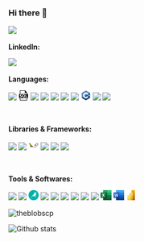 ### Hi there 👋

![](https://visitor-badge.glitch.me/badge?page_id=kimjiwook0129.kimjiwook0129)

**LinkedIn:**

<code><a href="https://www.linkedin.com/in/edwardjiwookkim/" target="_blank"><img height="20" src='https://cdn.jsdelivr.net/gh/devicons/devicon/icons/linkedin/linkedin-original.svg'></a></code>
<br>

**Languages:**

<code><img height="20" src='https://cdn.jsdelivr.net/gh/devicons/devicon/icons/python/python-original.svg'></code>
<code><img height="20" src='sql-file-format.svg'></code>
<code><img height="20" src='https://cdn.jsdelivr.net/gh/devicons/devicon/icons/r/r-original.svg'></code>
<code><img height="20" src='https://cdn.jsdelivr.net/gh/devicons/devicon/icons/javascript/javascript-original.svg'></code>
<code><img height="20" src='https://cdn.jsdelivr.net/gh/devicons/devicon/icons/html5/html5-original.svg'></code>
<code><img height="20" src='https://cdn.jsdelivr.net/gh/devicons/devicon/icons/css3/css3-original.svg'></code>
<code><img height="20" src='https://cdn.jsdelivr.net/gh/devicons/devicon/icons/c/c-plain.svg'></code>
<code><img height="20" src="https://raw.githubusercontent.com/github/explore/80688e429a7d4ef2fca1e82350fe8e3517d3494d/topics/cpp/cpp.png"></code>
<code><img height="20" src='https://cdn.jsdelivr.net/gh/devicons/devicon/icons/bash/bash-original.svg'></code>
<code><img height="20" src='https://cdn.jsdelivr.net/gh/devicons/devicon/icons/matlab/matlab-original.svg'></code>

<br>

**Libraries & Frameworks:**

<code><img height="20" src='https://cdn.jsdelivr.net/gh/devicons/devicon/icons/pandas/pandas-original.svg'></code>
<code><img height="20" src='https://cdn.jsdelivr.net/gh/devicons/devicon/icons/scikitlearn/scikitlearn-original.svg'></code>
<code><img height="20" src='langchain-original.svg'></code>
<code><img height="20" src='https://cdn.jsdelivr.net/gh/devicons/devicon/icons/django/django-plain.svg'></code>
<code><img height="20" src='https://cdn.jsdelivr.net/gh/devicons/devicon/icons/d3js/d3js-original.svg'></code>
<code><img height="20" src='https://cdn.jsdelivr.net/gh/devicons/devicon/icons/tensorflow/tensorflow-original.svg'></code>


<br>

**Tools & Softwares:**

<code><img height="20" src='https://cdn.jsdelivr.net/gh/devicons/devicon/icons/apacheairflow/apacheairflow-original.svg'></code>
<code><img height="20" src='https://cdn.jsdelivr.net/gh/devicons/devicon/icons/apachespark/apachespark-original.svg'></code>
<code><img height="20" src='dataiku.png'></code>
<code><img height="20" src='https://cdn.jsdelivr.net/gh/devicons/devicon/icons/googlecloud/googlecloud-original.svg'></code>
<code><img height="20" src='https://cdn.jsdelivr.net/gh/devicons/devicon/icons/vscode/vscode-original.svg'></code>
<code><img height="20" src='https://cdn.jsdelivr.net/gh/devicons/devicon/icons/git/git-original.svg'></code>
<code><img height="20" src='https://cdn.jsdelivr.net/gh/devicons/devicon/icons/jupyter/jupyter-original-wordmark.svg'></code>
<code><img height="20" src='https://cdn.jsdelivr.net/gh/devicons/devicon/icons/mysql/mysql-original.svg'></code>
<code><img height="20" src='https://cdn.jsdelivr.net/gh/devicons/devicon/icons/jira/jira-original.svg'></code>
<code><img height="20" src='excel.png'></code>
<code><img height="20" src='word.png'></code>
<code><img height="20" src='powerbi.png'></code>
<br>

![theblobscp](https://github-readme-stats.vercel.app/api/top-langs?username=kimjiwook0129&show_icons=true&locale=en&layout=compact&theme=vue-dark)

![Github stats](https://github-readme-stats.vercel.app/api?username=kimjiwook0129)